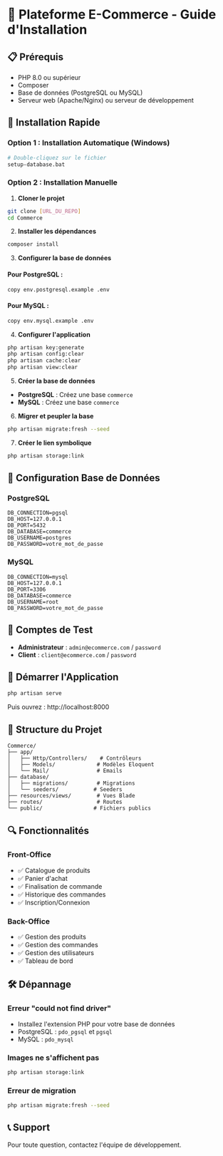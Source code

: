 # 🛒 Plateforme E-Commerce - Guide d'Installation

## 📋 Prérequis

- PHP 8.0 ou supérieur
- Composer
- Base de données (PostgreSQL ou MySQL)
- Serveur web (Apache/Nginx) ou serveur de développement

## 🚀 Installation Rapide

### Option 1 : Installation Automatique (Windows)
```bash
# Double-cliquez sur le fichier
setup-database.bat
```

### Option 2 : Installation Manuelle

1. **Cloner le projet**
```bash
git clone [URL_DU_REPO]
cd Commerce
```

2. **Installer les dépendances**
```bash
composer install
```

3. **Configurer la base de données**

#### Pour PostgreSQL :
```bash
copy env.postgresql.example .env
```

#### Pour MySQL :
```bash
copy env.mysql.example .env
```

4. **Configurer l'application**
```bash
php artisan key:generate
php artisan config:clear
php artisan cache:clear
php artisan view:clear
```

5. **Créer la base de données**
- **PostgreSQL** : Créez une base `commerce`
- **MySQL** : Créez une base `commerce`

6. **Migrer et peupler la base**
```bash
php artisan migrate:fresh --seed
```

7. **Créer le lien symbolique**
```bash
php artisan storage:link
```

## 🔧 Configuration Base de Données

### PostgreSQL
```env
DB_CONNECTION=pgsql
DB_HOST=127.0.0.1
DB_PORT=5432
DB_DATABASE=commerce
DB_USERNAME=postgres
DB_PASSWORD=votre_mot_de_passe
```

### MySQL
```env
DB_CONNECTION=mysql
DB_HOST=127.0.0.1
DB_PORT=3306
DB_DATABASE=commerce
DB_USERNAME=root
DB_PASSWORD=votre_mot_de_passe
```

## 🎯 Comptes de Test

- **Administrateur** : `admin@ecommerce.com` / `password`
- **Client** : `client@ecommerce.com` / `password`

## 🚀 Démarrer l'Application

```bash
php artisan serve
```

Puis ouvrez : http://localhost:8000

## 📁 Structure du Projet

```
Commerce/
├── app/
│   ├── Http/Controllers/    # Contrôleurs
│   ├── Models/             # Modèles Eloquent
│   └── Mail/               # Emails
├── database/
│   ├── migrations/         # Migrations
│   └── seeders/           # Seeders
├── resources/views/        # Vues Blade
├── routes/                 # Routes
└── public/                # Fichiers publics
```

## 🔍 Fonctionnalités

### Front-Office
- ✅ Catalogue de produits
- ✅ Panier d'achat
- ✅ Finalisation de commande
- ✅ Historique des commandes
- ✅ Inscription/Connexion

### Back-Office
- ✅ Gestion des produits
- ✅ Gestion des commandes
- ✅ Gestion des utilisateurs
- ✅ Tableau de bord

## 🛠️ Dépannage

### Erreur "could not find driver"
- Installez l'extension PHP pour votre base de données
- PostgreSQL : `pdo_pgsql` et `pgsql`
- MySQL : `pdo_mysql`

### Images ne s'affichent pas
```bash
php artisan storage:link
```

### Erreur de migration
```bash
php artisan migrate:fresh --seed
```

## 📞 Support

Pour toute question, contactez l'équipe de développement. 
